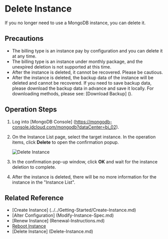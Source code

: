 # Delete Instance

If you no longer need to use a MongoDB instance, you can delete it.

## Precautions
- The billing type is an instance pay by configuration and you can delete it at any time.
- The billing type is an instance under monthly package, and the unexpired deletion is not supported at this time.
- After the instance is deleted, it cannot be recovered. Please be cautious.
- After the instance is deleted, the backup data of the instance will be deleted and cannot be recovered. If you need to save backup data, please download the backup data in advance and save it locally. For downloading methods, please see: [Download Backup] ().

## Operation Steps
1. Log into [MongoDB Console] (https://mongodb-console.jdcloud.com/mongodb?dataCenter=bj_02).
2. On the Instance List page, select the target instance. In the operation items, click **Delete** to open the confirmation popup.
 
   ![Delete Instance](https://github.com/jdcloudcom/cn/blob/master/image/mongodb/mongo-014.png)

3. In the confirmation pop-up window, click **OK** and wait for the instance deletion to complete.
4. After the instance is deleted, there will be no more information for the instance in the "Instance List".

## Related Reference

- [Create Instance] (../../Getting-Started/Create-Instance.md)
- [Alter Configuration] (Modify-Instance-Spec.md)
- [Renew Instance] (Renewal-Instructions.md)
- [Reboot Instance](Restart-Instance.md)
- [Delete Instance] (Delete-Instance.md)


